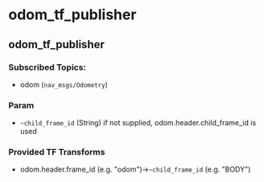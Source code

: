 # odom_tf_publisher

## odom_tf_publisher

### Subscribed Topics:
- odom (`nav_msgs/Odometry`)

### Param
- `~child_frame_id` (String)
  if not supplied, odom.header.child_frame_id is used

### Provided TF Transforms
- odom.header.frame_id (e.g. "odom")->`~child_frame_id` (e.g. "BODY")
